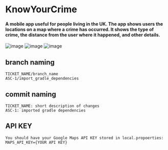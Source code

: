 # KnowYourCrime

#### A mobile app useful for people living in the UK. The app shows users the locations on a map where a crime has occurred. It shows the type of crime, the distance from the user where it happened, and other details.

![image](https://user-images.githubusercontent.com/38572172/159183775-b8291c58-5734-4b61-900a-4468ad0cfc9b.png)
![image](https://user-images.githubusercontent.com/38572172/159183751-b5054683-56fc-4993-b7f8-172e0e16a8a1.png)
![image](https://user-images.githubusercontent.com/38572172/159183743-ed836aeb-fe0e-4826-95cf-b21cf26fca4c.png)


## branch naming
```
TICKET_NAME/branch_name
ASC-1/import_gradle_dependencies
```

## commit naming
```
TICKET_NAME: short description of changes
ASC-1: imported gradle dependencies
```

## API KEY
```
You should have your Google Maps API KEY stored in local.propoerties:
MAPS_API_KEY={YOUR API KEY}
```
